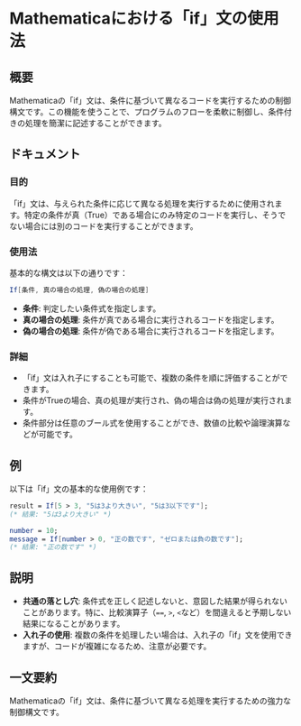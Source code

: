 <!--
Meta Description: # Mathematicaにおける「if」文の使用法 ## 概要 Mathematicaの「if」文は、条件に基づいて異なるコードを実行するための制御構文です。この機能を使うことで、プログラムのフローを柔軟に制御し、条件付きの処理を簡潔に記述することができます。 ## ドキュメント ### 目的 「...
Meta Keywords: mathematicaの, mathematica, 真の場合の処理, 偽の場合の処理, 5は3より大きい
-->

# Mathematicaにおける「if」文の使用法

## 概要
Mathematicaの「if」文は、条件に基づいて異なるコードを実行するための制御構文です。この機能を使うことで、プログラムのフローを柔軟に制御し、条件付きの処理を簡潔に記述することができます。

## ドキュメント
### 目的
「if」文は、与えられた条件に応じて異なる処理を実行するために使用されます。特定の条件が真（True）である場合にのみ特定のコードを実行し、そうでない場合には別のコードを実行することができます。

### 使用法
基本的な構文は以下の通りです：

```mathematica
If[条件, 真の場合の処理, 偽の場合の処理]
```

- **条件**: 判定したい条件式を指定します。
- **真の場合の処理**: 条件が真である場合に実行されるコードを指定します。
- **偽の場合の処理**: 条件が偽である場合に実行されるコードを指定します。

### 詳細
- 「if」文は入れ子にすることも可能で、複数の条件を順に評価することができます。
- 条件がTrueの場合、真の処理が実行され、偽の場合は偽の処理が実行されます。
- 条件部分は任意のブール式を使用することができ、数値の比較や論理演算などが可能です。

## 例
以下は「if」文の基本的な使用例です：

```mathematica
result = If[5 > 3, "5は3より大きい", "5は3以下です"];
(* 結果: "5は3より大きい" *)

number = 10;
message = If[number > 0, "正の数です", "ゼロまたは負の数です"];
(* 結果: "正の数です" *)
```

## 説明
- **共通の落とし穴**: 条件式を正しく記述しないと、意図した結果が得られないことがあります。特に、比較演算子（`==`, `>`, `<`など）を間違えると予期しない結果になることがあります。
- **入れ子の使用**: 複数の条件を処理したい場合は、入れ子の「if」文を使用できますが、コードが複雑になるため、注意が必要です。

## 一文要約
Mathematicaの「if」文は、条件に基づいて異なる処理を実行するための強力な制御構文です。